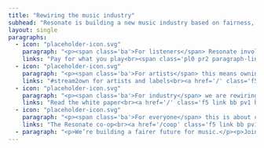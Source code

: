 ```yaml
---
title: "Rewiring the music industry"
subhead: "Resonate is building a new music industry based on fairness, transparency and cooperation."
layout: single
paragraphs:
  - icon: "placeholder-icon.svg"
    paragraph: "<p><span class='ba'>For listeners</span> Resonate involves owning something of real value in a digital economy. It’s also about a shift away ‘passive’ consumption, towards a new mode of discovering and engaging.</p>"
    links: "Pay for what you play<br><span class='pl0 pr2 paragraph-link'></span><a href='/' class='f5 link bb pv1 black hover-bg-light-gray'>Learn more about pricing</a>"
  - icon: "placeholder-icon.svg"
    paragraph: "<p><span class='ba'>For artists</span> this means owning their work, and owning their networks. Resonate is about fairness and control; we allow creators to set the terms on which to distribute their art.</p>"
    links: "#stream2own for artists and labels<br><a href='/' class='f5 link bb pv1 black hover-bg-light-gray'>Find out what Resonate means for you</a><br><br>Profit calculator<br><a href='/' class='f5 link bb pv1 black hover-bg-light-gray'>How much will you make on Resonate?</a>"
  - icon: "placeholder-icon.svg"
    paragraph: "<p><span class='ba'>For industry</span> we are rewiring terms of business, transforming an industry that’s currently based on exclusivity and inequity into one based on openness, transparency, and collaboration.</p>"
    links: "Read the white paper<br><a href='/' class='f5 link bb pv1 black hover-bg-light-gray'>Learn more about where we’re headed</a>"
  - icon: "placeholder-icon.svg"
    paragraph: "<p><span class='ba'>For everyone</span> this is about co-owning a platform. We think that this one-member, one-vote system gives everyone a voice, and supports the community in a crucial way.</p>"
    links: "The Resonate co-op<br><a href='/coop' class='f5 link bb pv1 black hover-bg-light-gray'>Find out why co-ownership is important</a>"
  - paragraph: "<p>We’re building a fairer future for music.</p><p>Join Us</p>"
---
```

